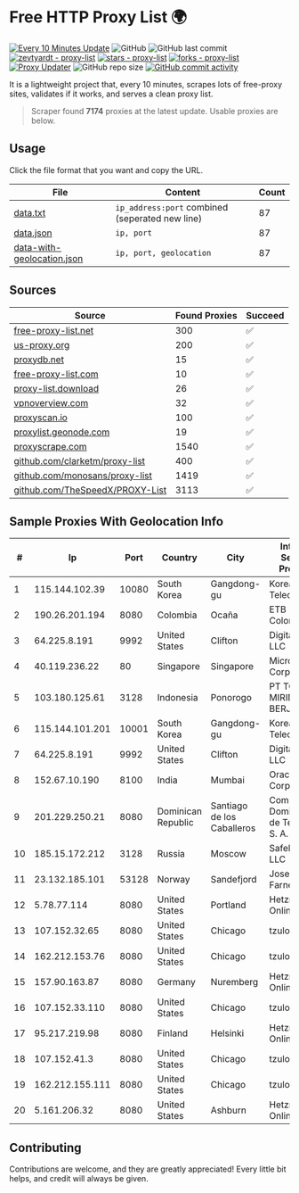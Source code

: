 
# Free HTTP Proxy List 🌍

[![Every 10 Minutes Update](https://github.com/mertguvencli/http-proxy-list/actions/workflows/main.yml/badge.svg?branch=main)](https://github.com/mertguvencli/http-proxy-list/actions/workflows/main.yml)
![GitHub](https://img.shields.io/github/license/mertguvencli/http-proxy-list)
![GitHub last commit](https://img.shields.io/github/last-commit/mertguvencli/http-proxy-list)
[![zevtyardt - proxy-list](https://img.shields.io/static/v1?label=zevtyardt&message=proxy-list&color=blue&logo=github)](https://github.com/zevtyardt/proxy-list "Go to GitHub repo")
[![stars - proxy-list](https://img.shields.io/github/stars/zevtyardt/proxy-list?style=social)](https://github.com/zevtyardt/proxy-list)
[![forks - proxy-list](https://img.shields.io/github/forks/zevtyardt/proxy-list?style=social)](https://github.com/zevtyardt/proxy-list)
[![Proxy Updater](https://github.com/zevtyardt/proxy-list/workflows/Proxy%20Updater/badge.svg)](https://github.com/zevtyardt/proxy-list/actions?query=workflow:"Proxy+Updater")
![GitHub repo size](https://img.shields.io/github/repo-size/zevtyardt/proxy-list)
[![GitHub commit activity](https://img.shields.io/github/commit-activity/m/zevtyardt/proxy-list?logo=commits)](https://github.com/zevtyardt/proxy-list/commits/main)

It is a lightweight project that, every 10 minutes, scrapes lots of free-proxy sites, validates if it works, and serves a clean proxy list.

> Scraper found **7174** proxies at the latest update. Usable proxies are below.

## Usage

Click the file format that you want and copy the URL.

|File|Content|Count|
|----|-------|-----|
|[data.txt](https://raw.githubusercontent.com/mertguvencli/http-proxy-list/main/proxy-list/data.txt)|`ip_address:port` combined (seperated new line)|87|
|[data.json](https://raw.githubusercontent.com/mertguvencli/http-proxy-list/main/proxy-list/data.json)|`ip, port`|87|
|[data-with-geolocation.json](https://raw.githubusercontent.com/mertguvencli/http-proxy-list/main/proxy-list/data-with-geolocation.json)|`ip, port, geolocation`|87|

## Sources

|Source|Found Proxies|Succeed|
|------|-------------|-------|
|[free-proxy-list.net](https://free-proxy-list.net)|300|✅|
|[us-proxy.org](https://www.us-proxy.org)|200|✅|
|[proxydb.net](http://proxydb.net)|15|✅|
|[free-proxy-list.com](https://free-proxy-list.com/?page=&port=&type%5B%5D=http&type%5B%5D=https&up_time=0&search=Search)|10|✅|
|[proxy-list.download](https://www.proxy-list.download/HTTP)|26|✅|
|[vpnoverview.com](https://vpnoverview.com/privacy/anonymous-browsing/free-proxy-servers)|32|✅|
|[proxyscan.io](https://www.proxyscan.io)|100|✅|
|[proxylist.geonode.com](https://proxylist.geonode.com/api/proxy-list?limit=300&page=1&sort_by=lastChecked&sort_type=desc&protocols=http,https)|19|✅|
|[proxyscrape.com](https://api.proxyscrape.com/v2/?request=displayproxies&protocol=http&timeout=10000&country=all&ssl=all&anonymity=all)|1540|✅|
|[github.com/clarketm/proxy-list](https://raw.githubusercontent.com/clarketm/proxy-list/master/proxy-list-raw.txt)|400|✅|
|[github.com/monosans/proxy-list](https://raw.githubusercontent.com/monosans/proxy-list/main/proxies/http.txt)|1419|✅|
|[github.com/TheSpeedX/PROXY-List](https://raw.githubusercontent.com/TheSpeedX/PROXY-List/master/http.txt)|3113|✅|


## Sample Proxies With Geolocation Info

|#|Ip|Port|Country|City|Internet Service Provider|
|-|--|----|-------|----|-------------------------|
|1|115.144.102.39|10080|South Korea|Gangdong-gu|Korea Telecom|
|2|190.26.201.194|8080|Colombia|Ocaña|ETB - Colombia|
|3|64.225.8.191|9992|United States|Clifton|DigitalOcean, LLC|
|4|40.119.236.22|80|Singapore|Singapore|Microsoft Corporation|
|5|103.180.125.61|3128|Indonesia|Ponorogo|PT TOKO MIRING BERJAYA|
|6|115.144.101.201|10001|South Korea|Gangdong-gu|Korea Telecom|
|7|64.225.8.191|9992|United States|Clifton|DigitalOcean, LLC|
|8|152.67.10.190|8100|India|Mumbai|Oracle Corporation|
|9|201.229.250.21|8080|Dominican Republic|Santiago de los Caballeros|Compañía Dominicana de Teléfonos S. A.|
|10|185.15.172.212|3128|Russia|Moscow|SafeData LLC|
|11|23.132.185.101|53128|Norway|Sandefjord|Joseph Farnell|
|12|5.78.77.114|8080|United States|Portland|Hetzner Online GmbH|
|13|107.152.32.65|8080|United States|Chicago|tzulo, inc.|
|14|162.212.153.76|8080|United States|Chicago|tzulo, inc.|
|15|157.90.163.87|8080|Germany|Nuremberg|Hetzner Online GmbH|
|16|107.152.33.110|8080|United States|Chicago|tzulo, inc.|
|17|95.217.219.98|8080|Finland|Helsinki|Hetzner Online GmbH|
|18|107.152.41.3|8080|United States|Chicago|tzulo, inc.|
|19|162.212.155.111|8080|United States|Chicago|tzulo, inc.|
|20|5.161.206.32|8080|United States|Ashburn|Hetzner Online GmbH|



## Contributing

Contributions are welcome, and they are greatly appreciated! Every
little bit helps, and credit will always be given.

